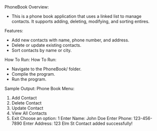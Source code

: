 PhoneBook Overview:
- This is a phone book application that uses a linked list to manage contacts. It supports adding, deleting, modifying, and sorting entires.

Features:
- Add new contacts with name, phone number, and address.
- Delete or update existing contacts.
- Sort contacts by name or city.

How To Run:
How To Run:
- Navigate to the PhoneBook/ folder.
- Complie the program.
- Run the program.

Sample Output:
Phone Book Menu:
1. Add Contact
2. Delete Contact
3. Update Contact
4. View All Contacts
5. Exit
Choose an option: 1
Enter Name: John Doe
Enter Phone: 123-456-7890
Enter Address: 123 Elm St
Contact added successfully!
